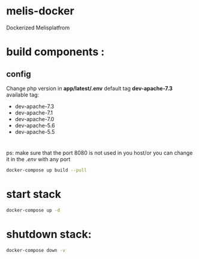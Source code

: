 # melis-docker
Dockerized Melisplatfrom

# build components :
## config
Change php version in **app/latest/.env** default tag **dev-apache-7.3**
available tag:
* dev-apache-7.3
* dev-apache-7.1
* dev-apache-7.0
* dev-apache-5.6
* dev-apache-5.5
#
ps: make sure that the port 8080 is not used in you host/or you can change it in the *.env* with any port
 
```bash
docker-compose up build --pull
```
# start stack
```bash
docker-compose up -d
```
# shutdown stack:
```bash
docker-compose down -v
```

